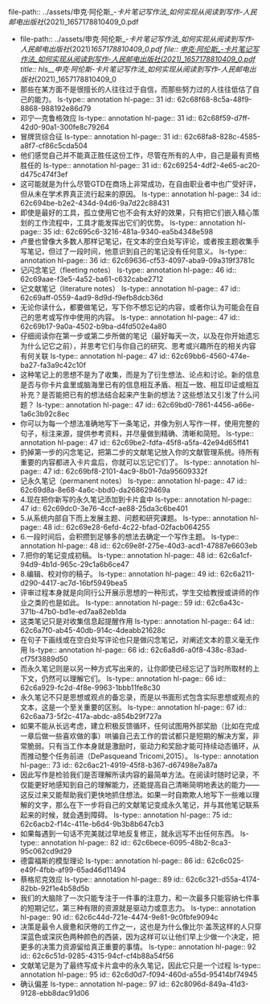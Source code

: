 file-path:: ../assets/申克·阿伦斯_-_卡片笔记写作法_如何实现从阅读到写作-人民邮电出版社_(2021)_1657178810409_0.pdf

- file-path:: ../assets/申克·阿伦斯_-_卡片笔记写作法_如何实现从阅读到写作-人民邮电出版社_(2021)_1657178810409_0.pdf
  file:: [申克·阿伦斯_-_卡片笔记写作法_如何实现从阅读到写作-人民邮电出版社_(2021)_1657178810409_0.pdf](../assets/申克·阿伦斯_-_卡片笔记写作法_如何实现从阅读到写作-人民邮电出版社_(2021)_1657178810409_0.pdf)
  title:: hls__申克·阿伦斯_-_卡片笔记写作法_如何实现从阅读到写作-人民邮电出版社_(2021)_1657178810409_0
- 那些在某方面不是很擅长的人往往过于自信，而那些努力过的人往往低估了自己的能力。
  ls-type:: annotation
  hl-page:: 31
  id:: 62c68f68-8c5a-48f9-8868-988192e86d79
- 邓宁—克鲁格效应
  ls-type:: annotation
  hl-page:: 31
  id:: 62c68f59-d7ff-42d0-90a1-300fe8c79264
- 冒牌货综合征
  ls-type:: annotation
  hl-page:: 31
  id:: 62c68fa8-828c-4585-a8f7-cf86c5cda504
- 他们感觉自己并不能真正胜任这份工作，尽管在所有的人中，自己是最有资格胜任的
  ls-type:: annotation
  hl-page:: 31
  id:: 62c69254-4df2-4e65-ac20-d475c474f3ef
- 这可能就是为什么尽管GTD在商场上非常成功，在自由职业者中也广受好评，但从未在学术界真正流行起来的原因。
  ls-type:: annotation
  hl-page:: 34
  id:: 62c694be-b2e2-434d-94d6-9a7d22c88431
- 即使是最好的工具，孤立使用它也不会有太好的效果，只有把它们嵌入精心策划的工作流程中，工具才能发挥出它们的优势。
  ls-type:: annotation
  hl-page:: 35
  id:: 62c695c6-3216-481a-9340-ea5b4348e598
- 卢曼也曾像大多数人那样记笔记，在文本的空白处写评论，或者按主题收集手写笔记，但过了一段时间，他意识到自己的笔记没有任何意义。
  ls-type:: annotation
  hl-page:: 36
  id:: 62c69636-cf53-4097-aba9-09a319f3781c
- 记闪念笔记（fleeting notes）
  ls-type:: annotation
  hl-page:: 46
  id:: 62c69aae-f3e5-4a52-ba61-c632cabe2712
- 记文献笔记（literature notes）
  ls-type:: annotation
  hl-page:: 47
  id:: 62c69aff-0559-4ad9-8d9d-f9efb8dcb36d
- 无论你读什么，都要做笔记，写下你不想忘记的内容，或者你认为可能会在自己的思考或写作中使用的内容。
  ls-type:: annotation
  hl-page:: 47
  id:: 62c69b17-9a0a-4502-b9ba-d4fd502e4a80
- 仔细阅读你在第一步或第二步所做的笔记（最好每天一次，以及在你开始遗忘为什么记它之前），并思考它们与你自己的研究、思考或兴趣所在的相关内容有何关联
  ls-type:: annotation
  hl-page:: 47
  id:: 62c69bb6-4560-474e-ba27-fa3a9c42c10f
- 这种笔记上的思想不是为了收集，而是为了衍生想法、论点和讨论。新的信息是否与你卡片盒里或脑海里已有的信息相互矛盾、相互一致、相互印证或相互补充？是否能把已有的想法结合起来产生新的想法？这些想法又引发了什么问题？
  ls-type:: annotation
  hl-page:: 47
  id:: 62c69bd0-7861-4456-a66e-1a6c3b92c8ec
- 你可以为每一个想法准确地写下一条笔记，并像为别人写作一样，使用完整的句子，标注来源，提供参考资料，并尽量做到精确、清晰和简短。
  ls-type:: annotation
  hl-page:: 47
  id:: 62c69be2-fdfa-45f8-a5fa-42e94d65ff41
- 扔掉第一步的闪念笔记，把第二步的文献笔记放入你的文献管理系统。待所有重要的内容都进入卡片盒后，你就可以忘记它们了。
  ls-type:: annotation
  hl-page:: 47
  id:: 62c69bf8-2101-4ac9-8b01-7da95609332f
- 记永久笔记（permanent notes）
  ls-type:: annotation
  hl-page:: 47
  id:: 62c69d8a-8e68-4a6c-bbd0-da268629469a
- 4.现在把你新写的永久笔记添加到卡片盒中
  ls-type:: annotation
  hl-page:: 47
  id:: 62c69dc0-3e76-4ccf-ae88-25da3c6be401
- 5.从系统内部自下而上发展主题、问题和研究课题。
  ls-type:: annotation
  hl-page:: 48
  id:: 62c69e28-6efd-4c22-bfad-02facb064255
- 6.一段时间后，会积攒到足够多的想法去确定一个写作主题。
  ls-type:: annotation
  hl-page:: 48
  id:: 62c69e8f-275e-40d3-acd1-47887e6603eb
- 7.把你的笔记变成初稿。
  ls-type:: annotation
  hl-page:: 48
  id:: 62c6a1cf-94d9-4b1d-965c-29c1a6b6ce47
- 8.编辑、校对你的稿子。
  ls-type:: annotation
  hl-page:: 49
  id:: 62c6a211-d290-4417-ac7d-16bf5949bea5
- 评审过程本身就是向同行公开展示思想的一种形式，学生交给教授或讲师的作业之类的也是如此。
  ls-type:: annotation
  hl-page:: 59
  id:: 62c6a43c-371b-47b0-bd1e-ed7aa82eb1da
- 这类笔记只是对收集信息起提醒作用
  ls-type:: annotation
  hl-page:: 64
  id:: 62c6a7f0-ab45-40db-914c-4deabb21628c
- 在句子下画线或在空白处写评论也只是做闪念笔记，对阐述文本的意义毫无作用
  ls-type:: annotation
  hl-page:: 66
  id:: 62c6a8d6-a0f8-438c-83ad-cf75f3889d50
- 而永久笔记则是以另一种方式写出来的，让你即使已经忘记了当时所取材的上下文，仍然可以理解它们。
  ls-type:: annotation
  hl-page:: 66
  id:: 62c6a929-fc2d-4f8e-9963-1bbb11fe8c30
- 永久笔记不只是思想或观点的备忘录，而是以书面形式包含实际思想或观点的文本，这是一个至关重要的区别。
  ls-type:: annotation
  hl-page:: 67
  id:: 62c6aa73-5f2c-417a-abdc-a854b29f727a
- 如果不能从长远考虑，建立积极反馈循环，任何试图用外部奖励（比如在完成一章后做一些喜欢做的事）哄骗自己去工作的尝试都只是短期的解决方案，非常脆弱。只有当工作本身就是激励时，驱动力和奖励才能可持续动态循环，从而推动整个任务前进（DePasqueand Tricomi,2015）。
  ls-type:: annotation
  hl-page:: 73
  id:: 62c6ac21-4919-45f8-b367-d67498e7a87a
- 因此写作是检验我们是否理解所读内容的最简单方法。在阅读时随时记录，不仅能更好地感知到自己的理解能力，还能提高自己清晰简明地表达的能力——这反过来又能帮助我们更快地抓住想法。如果一时自欺欺人地写下一些难以理解的文字，那么在下一步将自己的文献笔记变成永久笔记，并与其他笔记联系起来的时候，就会遇到障碍。
  ls-type:: annotation
  hl-page:: 75
  id:: 62c6acb2-f14c-411e-b6d4-9b3b8b647cb3
- 如果每遇到一句话不完美就过早地反复修正，就永远写不出任何东西。
  ls-type:: annotation
  hl-page:: 82
  id:: 62c6bece-6095-48b2-8ca3-95c062cd9d29
- 德雷福斯的模型理论
  ls-type:: annotation
  hl-page:: 86
  id:: 62c6c025-e49f-4fbb-af99-65ad46d11494
- 蔡格尼克效应
  ls-type:: annotation
  hl-page:: 89
  id:: 62c6c321-d55a-4174-82bb-92f1e4b58d5b
- 我们的大脑除了一次只能专注于一件事的注意力，和一次最多只能容纳七件事的短期记忆，第三种有限的资源就是驱动力或意志力。
  ls-type:: annotation
  hl-page:: 90
  id:: 62c6c44d-721e-4474-9e81-9c0fbfe9094c
- 决策是最令人疲惫和厌倦的工作之一，这也是为什么像比尔·盖茨这样的人只穿深蓝色或深灰色两种颜色的西装，因为这样可以让他们早上少做一个决定，把更多的决策力资源留给真正重要的事情。
  ls-type:: annotation
  hl-page:: 92
  id:: 62c6c51d-9285-4315-94cf-cf4b88a54f56
- 文献笔记是为了最终写成卡片盒中的永久笔记，因此它只是一个过程
  ls-type:: annotation
  hl-page:: 95
  id:: 62c6d0d7-f094-460d-a55d-95414bf74945
- 确认偏差
  ls-type:: annotation
  hl-page:: 97
  id:: 62c8096d-849a-41d3-9128-ebb8dac91d06
